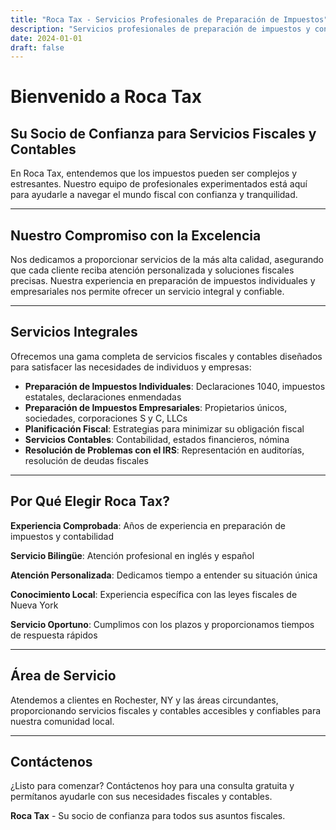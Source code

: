 ```yaml
---
title: "Roca Tax - Servicios Profesionales de Preparación de Impuestos"
description: "Servicios profesionales de preparación de impuestos y contabilidad en Rochester, NY."
date: 2024-01-01
draft: false
---
```


# Bienvenido a Roca Tax

## Su Socio de Confianza para Servicios Fiscales y Contables

En Roca Tax, entendemos que los impuestos pueden ser complejos y estresantes. Nuestro equipo de profesionales experimentados está aquí para ayudarle a navegar el mundo fiscal con confianza y tranquilidad.

---

## Nuestro Compromiso con la Excelencia

Nos dedicamos a proporcionar servicios de la más alta calidad, asegurando que cada cliente reciba atención personalizada y soluciones fiscales precisas. Nuestra experiencia en preparación de impuestos individuales y empresariales nos permite ofrecer un servicio integral y confiable.

---

## Servicios Integrales

Ofrecemos una gama completa de servicios fiscales y contables diseñados para satisfacer las necesidades de individuos y empresas:

- **Preparación de Impuestos Individuales**: Declaraciones 1040, impuestos estatales, declaraciones enmendadas
- **Preparación de Impuestos Empresariales**: Propietarios únicos, sociedades, corporaciones S y C, LLCs
- **Planificación Fiscal**: Estrategias para minimizar su obligación fiscal
- **Servicios Contables**: Contabilidad, estados financieros, nómina
- **Resolución de Problemas con el IRS**: Representación en auditorías, resolución de deudas fiscales

---

## Por Qué Elegir Roca Tax?

**Experiencia Comprobada**: Años de experiencia en preparación de impuestos y contabilidad

**Servicio Bilingüe**: Atención profesional en inglés y español

**Atención Personalizada**: Dedicamos tiempo a entender su situación única

**Conocimiento Local**: Experiencia específica con las leyes fiscales de Nueva York

**Servicio Oportuno**: Cumplimos con los plazos y proporcionamos tiempos de respuesta rápidos

---

## Área de Servicio

Atendemos a clientes en Rochester, NY y las áreas circundantes, proporcionando servicios fiscales y contables accesibles y confiables para nuestra comunidad local.

---

## Contáctenos

¿Listo para comenzar? Contáctenos hoy para una consulta gratuita y permítanos ayudarle con sus necesidades fiscales y contables.

**Roca Tax** - Su socio de confianza para todos sus asuntos fiscales. 